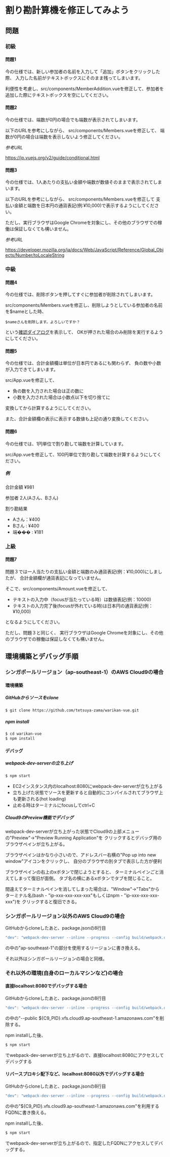 # 割り勘計算機を修正してみよう

## 問題

### 初級
#### 問題1
今の仕様では、新しい参加者の名前を入力して「追加」ボタンをクリックした際、
入力した名前がテキストボックスにそのまま残ってしまいます。

利便性を考慮し、src/components/MemberAddition.vueを修正して、参加者を追加した際にテキストボックスを空にしてください。

#### 問題2
今の仕様では、端数が0円の場合でも端数が表示されてしまいます。

以下のURLを参考にしながら、
src/components/Members.vueを修正して、
端数が0円の場合は端数を表示しないよう修正してください。

*参考URL*

https://jp.vuejs.org/v2/guide/conditional.html

#### 問題3
今の仕様では、1人あたりの支払い金額や端数が数値そのままで表示されてしまいます。

以下のURLを参考にしながら、
src/components/Members.vueを修正して
支払い金額と端数を日本円の通貨表記(例:¥10,000)で表示するようにしてください。

ただし、実行ブラウザはGoogle Chromeを対象にし、その他のブラウザでの稼働は保証しなくても構いません。

*参考URL*

https://developer.mozilla.org/ja/docs/Web/JavaScript/Reference/Global_Objects/Number/toLocaleString


### 中級

#### 問題4
今の仕様では、削除ボタンを押してすぐに参加者が削除されてしまいます。

src/components/Members.vueを修正し、削除しようとしている参加者の名前を$nameとした時、
```
$nameさんを削除します。よろしいですか？
```
という[確認ダイアログ](https://developer.mozilla.org/ja/docs/Web/API/Window/confirm)を表示して、
OKが押された場合のみ削除を実行するようにしてください。

#### 問題5
今の仕様では、合計金額欄は単位が日本円であるにも関わらず、
負の数や小数が入力できてしまいます。

src/App.vueを修正して、

* 負の数を入力された場合は正の数に
* 小数を入力された場合は小数点以下を切り捨てに

変換してから計算するようにしてください。

また、合計金額欄の表示に表示する数値も上記の通り変換してください。

#### 問題6
今の仕様では、1円単位で割り勘して端数を計算しています。

src/App.vueを修正して、100円単位で割り勘して端数を計算するようにしてください。

##### 例

合計金額 ¥981

参加者 2人(Aさん、Bさん)

割り勘結果

* Aさん：¥400
* Bさん : ¥400
* 端��� : ¥181

### 上級

#### 問題7
問題３では一人当たりの支払い金額と端数のみ通貨表記(例：¥10,000)にしましたが、
合計金額欄が通貨表記になっていません。

そこで、src/components/Amount.vueを修正して、

* テキストの入力中（focusが当たっている時）は数値表記(例：10000)
* テキストの入力完了後(focusが外れている時)は日本円の通貨表記(例：¥10,000)

となるようにしてください。

ただし、問題３と同じく、
実行ブラウザはGoogle Chromeを対象にし、その他のブラウザでの稼働は保証しなくても構いません。

## 環境構築とデバッグ手順

### シンガポールリージョン（ap-southeast-1）のAWS Cloud9の場合

#### 環境構築
##### GitHubからソースをclone
```bash
$ git clone https://github.com/tetsuya-zama/warikan-vue.git
```

##### npm install
```bash
$ cd warikan-vue
$ npm install
```

#### デバッグ
##### webpack-dev-serverの立ち上げ
```bash
$ npm start
```

* EC2インスタンス内のlocalhost:8080にwebpack-dev-serverが立ち上がる
* 立ち上げた状態でソースを更新すると自動的にコンパイルされてブラウザ上も更新される(hot loading)
* 止める時はターミナルにfocusしてctrl+C

##### Cloud9のPreview機能でデバッグ
webpack-dev-serverが立ち上がった状態でCloud9の上部メニューの"Preview"->"Preview Running Application"を
クリックするとデバッグ用のブラウザペインが立ち上がる。

ブラウザペインはかなり小さいので、アドレスバー右横の"Pop up into new window"アイコンをクリックし、
自分のブラウザの別タブで表示した方が便利

ブラウザペインの右上のxボタンで閉じようとすると、
ターミナルペインごと消えてしまって復旧が面倒。
タブ名の横にあるxボタンでタブを閉じること。

間違えてターミナルペインを消してしまった場合は、"Window"->"Tabs"から
ターミナル名(bash - "ip-xxx-xxx-xxx-xxx"もしくはnpm - "ip-xxx-xxx-xxx-xxx")を
クリックすると復旧できる。

### シンガポールリージョン以外のAWS Cloud9の場合
GitHubからcloneしたあと、package.jsonの8行目
```javascript
"dev": "webpack-dev-server --inline --progress --config build/webpack.dev.conf.js --public ${C9_PID}.vfs.cloud9.ap-southeast-1.amazonaws.com",
```
の中の"ap-southeast-1"の部分を使用するリージョンに書き換える。

それ以外はシンガポールリージョンの場合と同様。

### それ以外の環境(自身のローカルマシンなど)の場合
#### 直接localhost:8080でデバッグする場合
GitHubからcloneしたあと、package.jsonの8行目
```javascript
"dev": "webpack-dev-server --inline --progress --config build/webpack.dev.conf.js --public ${C9_PID}.vfs.cloud9.ap-southeast-1.amazonaws.com",
```
の中の"--public ${C9_PID}.vfs.cloud9.ap-southeast-1.amazonaws.com"を削除する。

npm installした後、
```bash
$ npm start
```
でwebpack-dev-serverが立ち上がるので、直接localhost:8080にアクセスしてデバッグする

#### リバースプロキシ配下など、localhost:8080以外でデバッグする場合
GitHubからcloneしたあと、package.jsonの8行目
```javascript
"dev": "webpack-dev-server --inline --progress --config build/webpack.dev.conf.js --public ${C9_PID}.vfs.cloud9.ap-southeast-1.amazonaws.com",
```
の中の"${C9_PID}.vfs.cloud9.ap-southeast-1.amazonaws.com"を利用するFQDNに書き換える。

npm installした後、
```bash
$ npm start
```
でwebpack-dev-serverが立ち上がるので、指定したFQDNにアクセスしてデバッグする。








